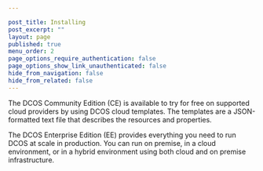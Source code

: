 ```yaml
---

post_title: Installing
post_excerpt: ""
layout: page
published: true
menu_order: 2
page_options_require_authentication: false
page_options_show_link_unauthenticated: false
hide_from_navigation: false
hide_from_related: false
---
```

The DCOS Community Edition (CE) is available to try for free on supported cloud providers by using DCOS cloud templates. The templates are a JSON-formatted text file that describes the resources and properties.

The DCOS Enterprise Edition (EE) provides everything you need to run DCOS at scale in production. You can run on premise, in a cloud environment, or in a hybrid environment using both cloud and on premise infrastructure.